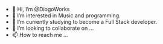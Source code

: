 - 👋 Hi, I’m @DiogoWorks
- 👀 I’m interested in Music and programming.
- 🌱 I’m currently studying to become a Full Stack developer.
- 💞️ I’m looking to collaborate on ...
- 📫 How to reach me ...

<!---
DiogoWorks/DiogoWorks is a ✨ special ✨ repository because its `README.md` (this file) appears on your GitHub profile.
You can click the Preview link to take a look at your changes.
--->
